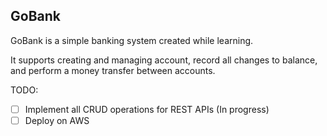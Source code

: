 ## GoBank

GoBank is a simple banking system created while learning.

It supports creating and managing account, record all changes to balance, and perform a money transfer between accounts. 

TODO:
 - [ ] Implement all CRUD operations for REST APIs (In progress)
 - [ ] Deploy on AWS
